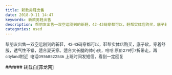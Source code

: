 ```yaml
---
title: 新款男鞋出售
date: 2018-9-11 14:47
keywords: 新款男鞋出售
description: 帮朋友出售一双空运刚到的新鞋，42-43码穿都可以，鞋帮实体店购买，底子软，穿着舒服，透气性不错，适合夏天穿。适合大长腿的帅小伙，哈哈 原价279打7折带走。再cityland附近  电话09568522546 上班时间发短信，看到一定回复
categories: used
---
```

<td class="t_f" id="postmessage_1773853">

<font color="#263238"><font face="Roboto, sans-serif"><font style="font-size:13px">帮朋友出售一双空运刚到的新鞋，42-43码穿都可以，鞋帮实体店购买，底子软，穿着舒服，透气性不错，适合夏天穿。适合大长腿的帅小伙，哈哈 原价279打7折带走。再cityland附近  电话09568522546 上班时间发短信，看到一定回复<img alt="" border="0" onclick="" onmouseover="" smilieid="139" src="static/image/smiley/default/handshake.gif"/><img alt="" border="0" onclick="" onmouseover="" smilieid="139" src="static/image/smiley/default/handshake.gif"/></font></font></font><br/>
</td>
###### 转载自[菲龙网]